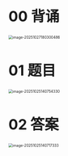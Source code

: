 # 00 背诵

<img src="https://cvp.oss-cn-shanghai.aliyuncs.com/202510271803572.png" alt="image-20251027180300486" style="zoom:50%;" />



# 01 题目

<img src="https://cvp.oss-cn-shanghai.aliyuncs.com/202510251407365.png" alt="image-20251025140754330" style="zoom:50%;" />



# 02 答案

<img src="https://cvp.oss-cn-shanghai.aliyuncs.com/202510251407489.png" alt="image-20251025140717333" style="zoom:50%;" />

